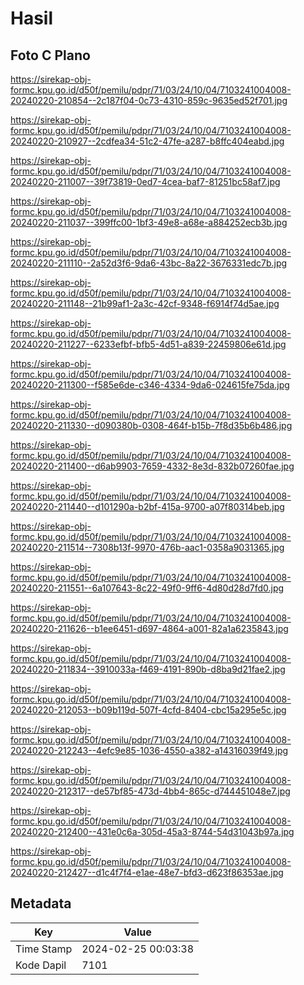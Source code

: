 # Hasil

## Foto C Plano

https://sirekap-obj-formc.kpu.go.id/d50f/pemilu/pdpr/71/03/24/10/04/7103241004008-20240220-210854--2c187f04-0c73-4310-859c-9635ed52f701.jpg

https://sirekap-obj-formc.kpu.go.id/d50f/pemilu/pdpr/71/03/24/10/04/7103241004008-20240220-210927--2cdfea34-51c2-47fe-a287-b8ffc404eabd.jpg

https://sirekap-obj-formc.kpu.go.id/d50f/pemilu/pdpr/71/03/24/10/04/7103241004008-20240220-211007--39f73819-0ed7-4cea-baf7-81251bc58af7.jpg

https://sirekap-obj-formc.kpu.go.id/d50f/pemilu/pdpr/71/03/24/10/04/7103241004008-20240220-211037--399ffc00-1bf3-49e8-a68e-a884252ecb3b.jpg

https://sirekap-obj-formc.kpu.go.id/d50f/pemilu/pdpr/71/03/24/10/04/7103241004008-20240220-211110--2a52d3f6-9da6-43bc-8a22-3676331edc7b.jpg

https://sirekap-obj-formc.kpu.go.id/d50f/pemilu/pdpr/71/03/24/10/04/7103241004008-20240220-211148--21b99af1-2a3c-42cf-9348-f6914f74d5ae.jpg

https://sirekap-obj-formc.kpu.go.id/d50f/pemilu/pdpr/71/03/24/10/04/7103241004008-20240220-211227--6233efbf-bfb5-4d51-a839-22459806e61d.jpg

https://sirekap-obj-formc.kpu.go.id/d50f/pemilu/pdpr/71/03/24/10/04/7103241004008-20240220-211300--f585e6de-c346-4334-9da6-024615fe75da.jpg

https://sirekap-obj-formc.kpu.go.id/d50f/pemilu/pdpr/71/03/24/10/04/7103241004008-20240220-211330--d090380b-0308-464f-b15b-7f8d35b6b486.jpg

https://sirekap-obj-formc.kpu.go.id/d50f/pemilu/pdpr/71/03/24/10/04/7103241004008-20240220-211400--d6ab9903-7659-4332-8e3d-832b07260fae.jpg

https://sirekap-obj-formc.kpu.go.id/d50f/pemilu/pdpr/71/03/24/10/04/7103241004008-20240220-211440--d101290a-b2bf-415a-9700-a07f80314beb.jpg

https://sirekap-obj-formc.kpu.go.id/d50f/pemilu/pdpr/71/03/24/10/04/7103241004008-20240220-211514--7308b13f-9970-476b-aac1-0358a9031365.jpg

https://sirekap-obj-formc.kpu.go.id/d50f/pemilu/pdpr/71/03/24/10/04/7103241004008-20240220-211551--6a107643-8c22-49f0-9ff6-4d80d28d7fd0.jpg

https://sirekap-obj-formc.kpu.go.id/d50f/pemilu/pdpr/71/03/24/10/04/7103241004008-20240220-211626--b1ee6451-d697-4864-a001-82a1a6235843.jpg

https://sirekap-obj-formc.kpu.go.id/d50f/pemilu/pdpr/71/03/24/10/04/7103241004008-20240220-211834--3910033a-f469-4191-890b-d8ba9d21fae2.jpg

https://sirekap-obj-formc.kpu.go.id/d50f/pemilu/pdpr/71/03/24/10/04/7103241004008-20240220-212053--b09b119d-507f-4cfd-8404-cbc15a295e5c.jpg

https://sirekap-obj-formc.kpu.go.id/d50f/pemilu/pdpr/71/03/24/10/04/7103241004008-20240220-212243--4efc9e85-1036-4550-a382-a14316039f49.jpg

https://sirekap-obj-formc.kpu.go.id/d50f/pemilu/pdpr/71/03/24/10/04/7103241004008-20240220-212317--de57bf85-473d-4bb4-865c-d744451048e7.jpg

https://sirekap-obj-formc.kpu.go.id/d50f/pemilu/pdpr/71/03/24/10/04/7103241004008-20240220-212400--431e0c6a-305d-45a3-8744-54d31043b97a.jpg

https://sirekap-obj-formc.kpu.go.id/d50f/pemilu/pdpr/71/03/24/10/04/7103241004008-20240220-212427--d1c4f7f4-e1ae-48e7-bfd3-d623f86353ae.jpg


## Metadata

| Key        | Value               |
| ---------- | ------------------- |
| Time Stamp | 2024-02-25 00:03:38 |
| Kode Dapil | 7101                |



